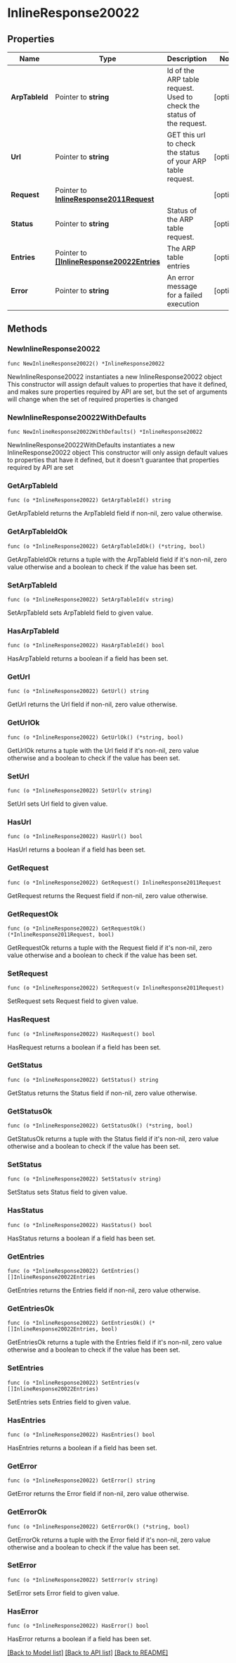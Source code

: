 # InlineResponse20022

## Properties

Name | Type | Description | Notes
------------ | ------------- | ------------- | -------------
**ArpTableId** | Pointer to **string** | Id of the ARP table request. Used to check the status of the request. | [optional] 
**Url** | Pointer to **string** | GET this url to check the status of your ARP table request. | [optional] 
**Request** | Pointer to [**InlineResponse2011Request**](InlineResponse2011Request.md) |  | [optional] 
**Status** | Pointer to **string** | Status of the ARP table request. | [optional] 
**Entries** | Pointer to [**[]InlineResponse20022Entries**](InlineResponse20022Entries.md) | The ARP table entries | [optional] 
**Error** | Pointer to **string** | An error message for a failed execution | [optional] 

## Methods

### NewInlineResponse20022

`func NewInlineResponse20022() *InlineResponse20022`

NewInlineResponse20022 instantiates a new InlineResponse20022 object
This constructor will assign default values to properties that have it defined,
and makes sure properties required by API are set, but the set of arguments
will change when the set of required properties is changed

### NewInlineResponse20022WithDefaults

`func NewInlineResponse20022WithDefaults() *InlineResponse20022`

NewInlineResponse20022WithDefaults instantiates a new InlineResponse20022 object
This constructor will only assign default values to properties that have it defined,
but it doesn't guarantee that properties required by API are set

### GetArpTableId

`func (o *InlineResponse20022) GetArpTableId() string`

GetArpTableId returns the ArpTableId field if non-nil, zero value otherwise.

### GetArpTableIdOk

`func (o *InlineResponse20022) GetArpTableIdOk() (*string, bool)`

GetArpTableIdOk returns a tuple with the ArpTableId field if it's non-nil, zero value otherwise
and a boolean to check if the value has been set.

### SetArpTableId

`func (o *InlineResponse20022) SetArpTableId(v string)`

SetArpTableId sets ArpTableId field to given value.

### HasArpTableId

`func (o *InlineResponse20022) HasArpTableId() bool`

HasArpTableId returns a boolean if a field has been set.

### GetUrl

`func (o *InlineResponse20022) GetUrl() string`

GetUrl returns the Url field if non-nil, zero value otherwise.

### GetUrlOk

`func (o *InlineResponse20022) GetUrlOk() (*string, bool)`

GetUrlOk returns a tuple with the Url field if it's non-nil, zero value otherwise
and a boolean to check if the value has been set.

### SetUrl

`func (o *InlineResponse20022) SetUrl(v string)`

SetUrl sets Url field to given value.

### HasUrl

`func (o *InlineResponse20022) HasUrl() bool`

HasUrl returns a boolean if a field has been set.

### GetRequest

`func (o *InlineResponse20022) GetRequest() InlineResponse2011Request`

GetRequest returns the Request field if non-nil, zero value otherwise.

### GetRequestOk

`func (o *InlineResponse20022) GetRequestOk() (*InlineResponse2011Request, bool)`

GetRequestOk returns a tuple with the Request field if it's non-nil, zero value otherwise
and a boolean to check if the value has been set.

### SetRequest

`func (o *InlineResponse20022) SetRequest(v InlineResponse2011Request)`

SetRequest sets Request field to given value.

### HasRequest

`func (o *InlineResponse20022) HasRequest() bool`

HasRequest returns a boolean if a field has been set.

### GetStatus

`func (o *InlineResponse20022) GetStatus() string`

GetStatus returns the Status field if non-nil, zero value otherwise.

### GetStatusOk

`func (o *InlineResponse20022) GetStatusOk() (*string, bool)`

GetStatusOk returns a tuple with the Status field if it's non-nil, zero value otherwise
and a boolean to check if the value has been set.

### SetStatus

`func (o *InlineResponse20022) SetStatus(v string)`

SetStatus sets Status field to given value.

### HasStatus

`func (o *InlineResponse20022) HasStatus() bool`

HasStatus returns a boolean if a field has been set.

### GetEntries

`func (o *InlineResponse20022) GetEntries() []InlineResponse20022Entries`

GetEntries returns the Entries field if non-nil, zero value otherwise.

### GetEntriesOk

`func (o *InlineResponse20022) GetEntriesOk() (*[]InlineResponse20022Entries, bool)`

GetEntriesOk returns a tuple with the Entries field if it's non-nil, zero value otherwise
and a boolean to check if the value has been set.

### SetEntries

`func (o *InlineResponse20022) SetEntries(v []InlineResponse20022Entries)`

SetEntries sets Entries field to given value.

### HasEntries

`func (o *InlineResponse20022) HasEntries() bool`

HasEntries returns a boolean if a field has been set.

### GetError

`func (o *InlineResponse20022) GetError() string`

GetError returns the Error field if non-nil, zero value otherwise.

### GetErrorOk

`func (o *InlineResponse20022) GetErrorOk() (*string, bool)`

GetErrorOk returns a tuple with the Error field if it's non-nil, zero value otherwise
and a boolean to check if the value has been set.

### SetError

`func (o *InlineResponse20022) SetError(v string)`

SetError sets Error field to given value.

### HasError

`func (o *InlineResponse20022) HasError() bool`

HasError returns a boolean if a field has been set.


[[Back to Model list]](../README.md#documentation-for-models) [[Back to API list]](../README.md#documentation-for-api-endpoints) [[Back to README]](../README.md)


